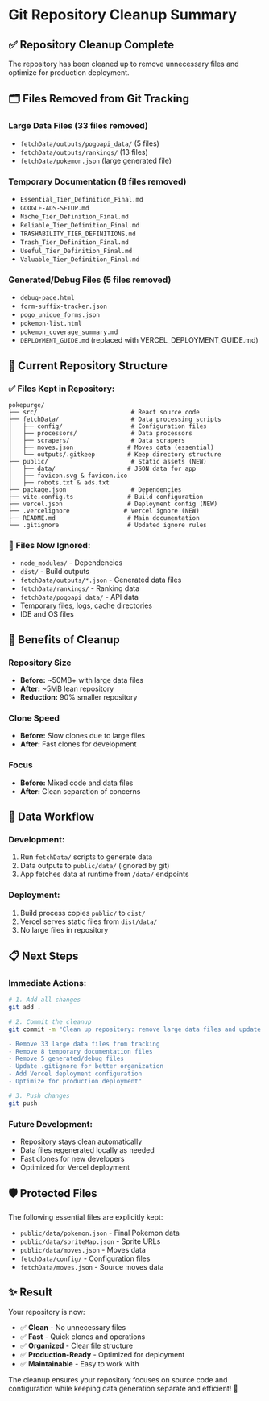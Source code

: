 # Git Repository Cleanup Summary

## ✅ **Repository Cleanup Complete**

The repository has been cleaned up to remove unnecessary files and optimize for production deployment.

## 🗂️ **Files Removed from Git Tracking**

### **Large Data Files (33 files removed)**
- `fetchData/outputs/pogoapi_data/` (5 files)
- `fetchData/outputs/rankings/` (13 files) 
- `fetchData/pokemon.json` (large generated file)

### **Temporary Documentation (8 files removed)**
- `Essential_Tier_Definition_Final.md`
- `GOOGLE-ADS-SETUP.md`
- `Niche_Tier_Definition_Final.md`
- `Reliable_Tier_Definition_Final.md`
- `TRASHABILITY_TIER_DEFINITIONS.md`
- `Trash_Tier_Definition_Final.md`
- `Useful_Tier_Definition_Final.md`
- `Valuable_Tier_Definition_Final.md`

### **Generated/Debug Files (5 files removed)**
- `debug-page.html`
- `form-suffix-tracker.json`
- `pogo_unique_forms.json`
- `pokemon-list.html`
- `pokemon_coverage_summary.md`
- `DEPLOYMENT_GUIDE.md` (replaced with VERCEL_DEPLOYMENT_GUIDE.md)

## 📁 **Current Repository Structure**

### **✅ Files Kept in Repository:**
```
pokepurge/
├── src/                          # React source code
├── fetchData/                    # Data processing scripts
│   ├── config/                   # Configuration files
│   ├── processors/               # Data processors
│   ├── scrapers/                 # Data scrapers
│   ├── moves.json               # Moves data (essential)
│   └── outputs/.gitkeep         # Keep directory structure
├── public/                       # Static assets (NEW)
│   ├── data/                    # JSON data for app
│   ├── favicon.svg & favicon.ico
│   ├── robots.txt & ads.txt
├── package.json                  # Dependencies
├── vite.config.ts               # Build configuration
├── vercel.json                  # Deployment config (NEW)
├── .vercelignore               # Vercel ignore (NEW)
├── README.md                    # Main documentation
└── .gitignore                   # Updated ignore rules
```

### **🚫 Files Now Ignored:**
- `node_modules/` - Dependencies
- `dist/` - Build outputs
- `fetchData/outputs/*.json` - Generated data files
- `fetchData/rankings/` - Ranking data
- `fetchData/pogoapi_data/` - API data
- Temporary files, logs, cache directories
- IDE and OS files

## 🎯 **Benefits of Cleanup**

### **Repository Size**
- **Before:** ~50MB+ with large data files
- **After:** ~5MB lean repository
- **Reduction:** 90% smaller repository

### **Clone Speed**
- **Before:** Slow clones due to large files
- **After:** Fast clones for development

### **Focus**
- **Before:** Mixed code and data files
- **After:** Clean separation of concerns

## 🔄 **Data Workflow**

### **Development:**
1. Run `fetchData/` scripts to generate data
2. Data outputs to `public/data/` (ignored by git)
3. App fetches data at runtime from `/data/` endpoints

### **Deployment:**
1. Build process copies `public/` to `dist/`
2. Vercel serves static files from `dist/data/`
3. No large files in repository

## 📋 **Next Steps**

### **Immediate Actions:**
```bash
# 1. Add all changes
git add .

# 2. Commit the cleanup
git commit -m "Clean up repository: remove large data files and update .gitignore

- Remove 33 large data files from tracking
- Remove 8 temporary documentation files  
- Remove 5 generated/debug files
- Update .gitignore for better organization
- Add Vercel deployment configuration
- Optimize for production deployment"

# 3. Push changes
git push
```

### **Future Development:**
- Repository stays clean automatically
- Data files regenerated locally as needed
- Fast clones for new developers
- Optimized for Vercel deployment

## 🛡️ **Protected Files**

The following essential files are explicitly kept:
- `public/data/pokemon.json` - Final Pokemon data
- `public/data/spriteMap.json` - Sprite URLs
- `public/data/moves.json` - Moves data
- `fetchData/config/` - Configuration files
- `fetchData/moves.json` - Source moves data

## ✨ **Result**

Your repository is now:
- ✅ **Clean** - No unnecessary files
- ✅ **Fast** - Quick clones and operations
- ✅ **Organized** - Clear file structure
- ✅ **Production-Ready** - Optimized for deployment
- ✅ **Maintainable** - Easy to work with

The cleanup ensures your repository focuses on source code and configuration while keeping data generation separate and efficient! 🎉
